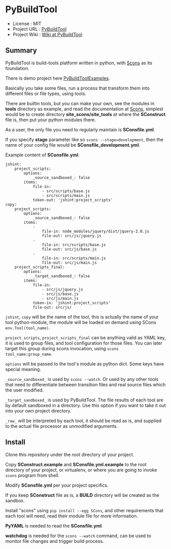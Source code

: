 PyBuildTool
===========

* License      : MIT
* Project URL  : [PyBuildTool][3]
* Project Wiki : [Wiki at PyBuildTool][4]

Summary
-------

PyBuildTool is build-tools platform written in python, with [Scons][1] as
its foundation.

There is demo project here [PyBuildToolExamples][2].

Basically you take some files, run a process that transform them into
different files or file types, using tools.

There are builtin tools, but you can make your own, see the modules in
**tools** directory as example, and read the documentation at [Scons][1],
simplest would be to create directory **site_scons/site_tools** at where the
**SConstruct** file is, then put your python modules there.

As a user, the only file you need to regularly maintain is **SConsfile.yml**.

If you specify **stage** parameter like so `scons --stage=development`, then
the name of your config file would be **SConsfile_development.yml**.

Example content of **SConsfile.yml**:

    jshint:
        project_scripts:
            options:
                _source_sandboxed_: false
            items:
                file-in:
                    - src/scripts/base.js
                    - src/scripts/main.js
                token-out: 'jshint:project_scripts'
    copy:
        project_scripts:
            options:
                _source_sandboxed_: false
            items:
                -
                    file-in: node_modules/jquery/dist/jquery-2.0.js
                    file-out: src/js/jquery.js
                -
                    file-in: src/scripts/base.js
                    file-out: src/js/base.js
                -
                    file-in: src/scripts/main.js
                    file-out: src/js/main.js
        project_scripts_final:
            options:
                _target_sandboxed_: false
            items:
                file-in:
                    - src/js/jquery.js
                    - src/js/base.js
                    - src/js/main.js
                token-in: 'jshint:project_scripts'
                file-out: src/js/
                

`jshint`, `copy` will be the name of the tool, this is actually the name of
your tool python-module, the module will be loaded on demand using SCons
`env.Tool(tool_name)`.

`project_scripts`, `project_scripts_final` can be anything valid as YAML key,
it is used to group files, and tool configuration for those files. You can
later target this group during scons invocation, using `scons tool_name:group_name`.

`options` will be passed to the tool's module as python dict. Some keys have
special meaning.

`_source_sandboxed_` is used by `scons --watch`.
Or used by any other tools that need to differentiate between transition files
and real source files which the user modified.

`_target_sandboxed_` is used by PyBuildTool.
The file results of each tool are by default sandboxed in a directory. Use
this option if you want to take it out into your own project directory.

`_raw_` will be interpreted by each tool, it should be read as is, and
supplied to the actual file processor as unmodified arguments.


Install
-------

Clone this repository under the root directory of your project.

Copy **SConstruct.example** and **SConsfile.yml.example** to the root
directory of your project, or virtualenv, or where you are going to invoke
`scons` program from shell.

Modify **SConsfile.yml** per your project specifics.

If you keep **SConstruct** file as is, a **BUILD** directory will be created
as the sandbox.

Install "scons" using `pip install --egg SCons`, and other requirements that
each tool will need, read their module file for more information.

**PyYAML** is needed to read the **SConsfile.yml**.

**watchdog** is needed for the `scons --watch` command, can be used to monitor
file changes and trigger build process.



[1]: http://www.scons.org
[2]: http://github.com/dozymoe/PyBuildToolExamples
[3]: http://github.com/dozymoe/PyBuildTool
[4]: http://github.com/dozymoe/PyBuildTool/wiki
